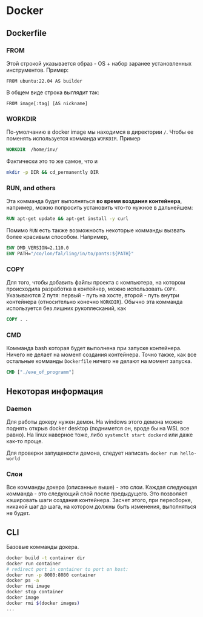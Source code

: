 # Docker

## Dockerfile
### FROM
Этой строкой указывается образ - OS + набор заранее установленных инструментов. Пример:

`FROM ubuntu:22.04 AS builder`

В общем виде строка выглядит так:

`FROM image[:tag] [AS nickname]`

### WORKDIR
По-умолчанию в docker image мы находимся в директории `/`. Чтобы ее поменять используется комманда `WORKDIR`. Пример

```Dockerfile
WORKDIR  /home/inv/
```

Фактически это то же самое, что и
```bash
mkdir -p DIR && cd_permanently DIR
```

### RUN, and others
Эта комманда будет выполняться **во время воздания контейнера**, например, можно попросить установить что-то нужное в дальнейшем:

```Dockerfile
RUN apt-get update && apt-get install -y curl
```

Помимо `RUN` есть также возможность некоторые комманды вызвать более красивым способом. Например, 
```Dockerfile
ENV DMD_VERSION=2.110.0
ENV PATH="/co/lon/fal/ling/in/to/pants:${PATH}"
```

### COPY
Для того, чтобы добавить файлы проекта с компьютера, на котором происходила разработка в контейнер, можно использовать `COPY`. Указываются 2 путя: первый - путь на хосте, второй - путь внутри контейнера (относительно конечно `WORKDIR`). Обычно эта комманда используется без лишних рукоплесканий, как

```Dockerfile
COPY . .
```

### CMD
Комманда bash которая будет выполнена при запуске контейнера. Ничего не делает на момент создания контейнера. Точно также, как все остальные комманды `Dockerfile` ничего не делают на момент запуска.
```Dockerfile
CMD ["./exe_of_programm"]
```

## Некоторая информация
### Daemon
Для работы докеру нужен демон. На windows этого демона можно поднять открыв docker desktop (поднимется он, вроде бы на WSL все равно). На linux наверное тоже, либо `systemclt start dockerd` или даже как-то проще.

Для проверки запущености демона, следует написать `docker run hello-world`

### Слои
Все комманды докера (описанные выше) - это слои. Каждая следующая комманда - это следующий слой после предыдущего. Это позволяет кэшировать шаги создания контейнера. Засчет этого, при пересборке, никакой шаг до шага, на котором должны быть изменения, выполняться не будет.

## CLI
Базовые комманды докера.
```bash
docker build -t container dir
docker run container
# redirect port in container to port on host:
docker run -p 8080:8080 container
docker ps -a
docker rmi image
docker stop container
docker image
docker rmi $(docker images)
...
```

